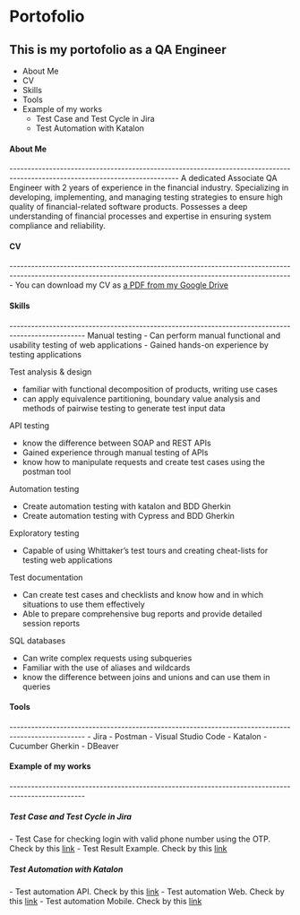# Portofolio
This is my portofolio as a QA Engineer
-----------------------------------------
- About Me
- CV
- Skills
- Tools
- Example of my works
   - Test Case and Test Cycle in Jira
   - Test Automation with Katalon

<h4>About Me</h4>
-----------------------------------------------------------------------------------------------------------------------------
A dedicated Associate QA Engineer with 2 years of experience in the financial industry. Specializing in developing,
implementing, and managing testing strategies to ensure high quality of financial-related software products. Possesses a
deep understanding of financial processes and expertise in ensuring system compliance and reliability.

<h4>CV</h4>
-------------------------------------------------------------------------------------------------------------------------------------------------------------
You can download my CV as <a href = 'https://drive.google.com/file/d/1N5A2EQnz-vZln-ZSiVOmQAG66N-uh6Tt/view?usp=sharing'> a PDF from my Google Drive </a>

<h4>Skills</h4>
---------------------------------------------------------------------------------------------------
Manual testing
- Can perform manual functional and usability testing of web applications
- Gained hands-on experience by testing applications

Test analysis & design
- familiar with functional decomposition of products, writing use cases
- can apply equivalence partitioning, boundary value analysis and methods of pairwise testing to generate test input data

API testing
- know the difference between SOAP and REST APIs
- Gained experience through manual testing of APIs
- know how to manipulate requests and create test cases using the postman tool

Automation testing
- Create automation testing with katalon and BDD Gherkin
- Create automation testing with Cypress and BDD Gherkin

Exploratory testing
- Capable of using Whittaker’s test tours and creating cheat-lists for testing web applications

Test documentation
- Can create test cases and checklists and know how and in which situations to use them effectively
- Able to prepare comprehensive bug reports and provide detailed session reports

SQL databases
- Can write complex requests using subqueries
- Familiar with the use of aliases and wildcards
- know the difference between joins and unions and can use them in queries

<h4>Tools</h4>
---------------------------------------------------------------------------------------------------
- Jira
- Postman
- Visual Studio Code
- Katalon
- Cucumber Gherkin
- DBeaver

<h4>Example of my works</h4>
---------------------------------------------------------------------------------------------------
<h5>Test Case and Test Cycle in Jira</h5>
    - Test Case for checking login with valid phone number using the OTP. Check by this <a href = 'https://drive.google.com/file/d/19RRv-7i-F3ZHCsIBySZt90_vOSa-xEHx/view?usp=sharing'>link</a>
    - Test Result Example. Check by this <a href = 'https://drive.google.com/file/d/1USxpITKaawgpMYGw0dNlCKGeRkS6hPxI/view?usp=sharing'>link</a>
    
<h5>Test Automation with Katalon</h5>
    - Test automation API. Check by this <a href = 'https://github.com/indirwanhsb14/Demo_ProjectAPI_Katalon'>link</a> 
    - Test automation Web. Check by this <a href = 'https://github.com/indirwanhsb14/Demo_ProjectWeb_Katalon'>link</a>
    - Test automation Mobile. Check by this <a href = 'https://github.com/indirwanhsb14/Demo_ProjectMobile_Katalon'>link</a> 
    
